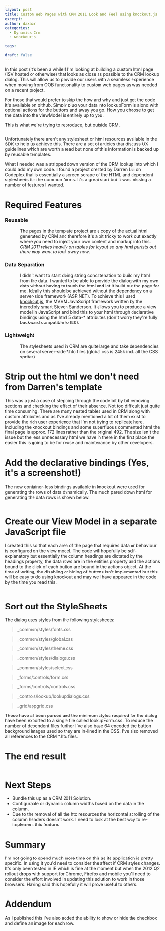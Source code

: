 ```yaml
---
layout: post
title: Custom Web Pages with CRM 2011 Look and Feel using knockout.js
excerpt: 
author: daxaar
categories:
  - Dynamics Crm
  - Knockoutjs

tags:

draft: false
---
```

In this post (it's been a while!) I'm looking at building a custom html page (ISV hosted or otherwise) that looks as close as possible to the CRM lookup dialog. This will allow us to provide our users with a seamless experience when moving from OOB functionality to custom web pages as was needed on a recent project.

For those that would prefer to skip the how and why and just get the code it's available on <a href="https://github.com/Daxaar/crm2011-custom-lookup">github</a>. Simply plug your data into lookupForm.js along with optional actions for the buttons and away you go. How you choose to get the data into the viewModel is entirely up to you.

This is what we're trying to reproduce, but outside CRM.

<img src="http://frozenorange.files.wordpress.com/2012/04/041312_2234_customwebpa11.png" alt="" />

Unfortunately there aren't any stylesheet or html resources available in the SDK to help us achieve this. There are a set of articles that discuss UX guidelines which are worth a read but none of this information is backed up by reusable templates.

What I needed was a stripped down version of the CRM lookup into which I could add my own code. I found a project created by Darren Lui on Codeplex that is essentially a screen scrape of the HTML and dependent stylesheets for the common forms. It's a great start but it was missing a number of features I wanted.

<h1>Required Features</h1>

<h3>Reusable</h3>

<p style="margin-left:36pt;">The pages in the template project are a copy of the actual html generated by CRM and therefore it's a bit tricky to work out exactly where you need to inject your own content and markup into this. <em>CRM 2011 relies heavily on tables for layout so any html purists out there may want to look away now</em>.</p>

<h3>Data Separation</h3>

<p style="margin-left:36pt;">I didn't want to start doing string concatenation to build my html from the data. I wanted to be able to provide the dialog with my own data without having to touch the html and let it build out the page for me. Ideally this should be achieved without the dependency on a server-side framework (ASP.NET). To achieve this I used <a href="http://knockoutjs.com">knockout.js</a>, the MVVM JavaScript framework written by the incredibly smart Steven Sanderson. It allows you to produce a view model in JavaScript and bind this to your html through declarative bindings using the html 5 data-* attributes (don't worry they're fully backward compatible to IE6).</p>

<h3>Lightweight</h3>

<p style="margin-left:36pt;">The stylesheets used in CRM are quite large and take dependencies on several server-side *.htc files (global.css is 245k incl. all the CSS sprites).</p>

<h1>Strip out the html we don't need from Darren's template</h1>

This was a just a case of stepping through the code bit by bit removing sections and checking the effect of their absence. Not too difficult just quite time consuming. There are many nested tables used in CRM along with custom attributes and as I've already mentioned a lot of them exist to provide the rich user experience that I'm not trying to replicate here. Including the knockout bindings and some superfluous commented html the final page is approx. 172 lines rather than the original 492. The size isn't the issue but the less unnecessary html we have in there in the first place the easier this is going to be for reuse and maintenance by other developers.

<h1>Add the declarative bindings (Yes, it's a screenshot!)</h1>

The new container-less bindings available in knockout were used for generating the rows of data dynamically. The much pared down html for generating the data rows is shown below.

<img src="http://frozenorange.files.wordpress.com/2012/04/041312_2234_customwebpa21.png" alt="" />

<h1>Create our View Model in a separate JavaScript file</h1>

I created this so that each area of the page that requires data or behaviour is configured on the view model. The code will hopefully be self-explanatory but essentially the column headings are dictated by the headings property, the data rows are in the entities property and the actions bound to the click of each button are bound in the actions object. At the time of writing, the disabling or hiding of buttons isn't implemented but this will be easy to do using knockout and may well have appeared in the code by the time you read this.

<img src="http://frozenorange.files.wordpress.com/2012/04/041312_2234_customwebpa31.png" alt="" />

<h1>Sort out the StyleSheets</h1>

The dialog uses styles from the following stylesheets:

<blockquote>_common/styles/fonts.css</blockquote>

<blockquote>_common/styles/global.css</blockquote>

<blockquote>_common/styles/theme.css</blockquote>

<blockquote>_common/styles/dialogs.css</blockquote>

<blockquote>_common/styles/select.css</blockquote>

<blockquote>_forms/controls/form.css</blockquote>

<blockquote>_forms/controls/controls.css</blockquote>

<blockquote>_controls/lookup/lookupdialogs.css</blockquote>

<blockquote>_grid/appgrid.css</blockquote>

These have all been parsed and the minimum styles required for the dialog have been exported to a single file called lookupForm.css. To reduce the number of dependent files further I've also base 64 encoded the button background images used so they are in-lined in the CSS. I've also removed all references to the CRM *.htc files.

<h1>The end result</h1>

<img src="http://frozenorange.files.wordpress.com/2012/04/041312_2234_customwebpa41.png" alt="" />

<h1>Next Steps</h1>

<ul>
    <li>Bundle this up as a CRM 2011 Solution.</li>
    <li>Configurable or dynamic column widths based on the data in the column.</li>
    <li>Due to the removal of all the htc resources the horizontal scrolling of the column headers doesn't work. I need to look at the best way to re-implement this feature.</li>
</ul>

<h1>Summary</h1>

I'm not going to spend much more time on this as its application is pretty specific. In using it you'd need to consider the affect if CRM styles changes. It's only been tested in IE which is fine at the moment but when the 2012 Q2 rollout drops with support for Chrome, Firefox and mobile you'll need to consider the effort involved in updating this solution to work in those browsers. Having said this hopefully it will prove useful to others.

<h1>Addendum</h1>

As I published this I've also added the ability to show or hide the checkbox and define an image for each row.
